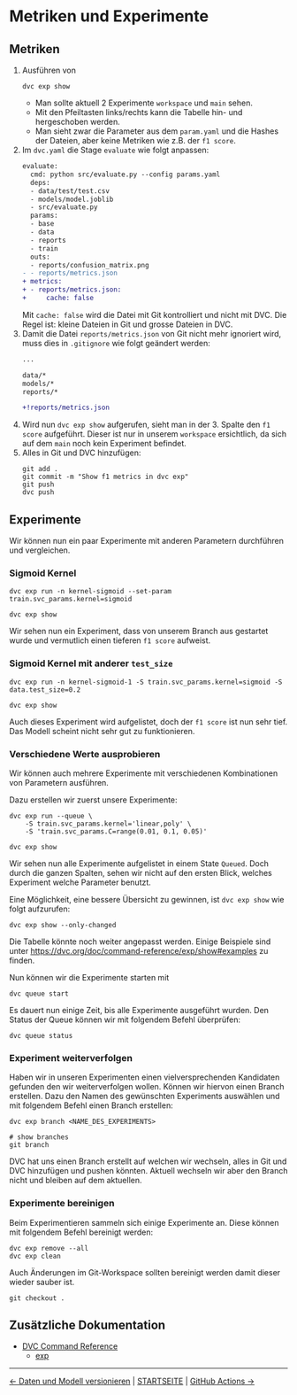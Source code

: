 # Metriken und Experimente

## Metriken

1. Ausführen von
    ```shell
    dvc exp show
    ```
    - Man sollte aktuell 2 Experimente `workspace` und `main` sehen.
    - Mit den Pfeiltasten links/rechts kann die Tabelle hin- und hergeschoben werden.
    - Man sieht zwar die Parameter aus dem `param.yaml` und die Hashes der Dateien, aber keine Metriken wie z.B. der `f1 score`.
1. Im `dvc.yaml` die Stage `evaluate` wie folgt anpassen:
    ```diff
    evaluate:
      cmd: python src/evaluate.py --config params.yaml
      deps:
      - data/test/test.csv
      - models/model.joblib
      - src/evaluate.py
      params:
      - base
      - data
      - reports
      - train
      outs:
      - reports/confusion_matrix.png
    - - reports/metrics.json
    + metrics:
    + - reports/metrics.json:
    +     cache: false
    ```
    Mit `cache: false` wird die Datei mit Git kontrolliert und nicht mit DVC. Die Regel ist: kleine Dateien in Git und grosse Dateien in DVC.
1. Damit die Datei `reports/metrics.json` von Git nicht mehr ignoriert wird, muss dies in `.gitignore` wie folgt geändert werden:
    ```diff
    ...

    data/*
    models/*
    reports/*

    +!reports/metrics.json
    ```
1. Wird nun `dvc exp show` aufgerufen, sieht man in der 3. Spalte den `f1 score` aufgeführt. Dieser ist nur in unserem `workspace` ersichtlich, da sich auf dem `main` noch kein Experiment befindet.
1. Alles in Git und DVC hinzufügen:
    ```shell
    git add .
    git commit -m "Show f1 metrics in dvc exp"
    git push
    dvc push
    ```

## Experimente

Wir können nun ein paar Experimente mit anderen Parametern durchführen und vergleichen.

### Sigmoid Kernel

```shell
dvc exp run -n kernel-sigmoid --set-param train.svc_params.kernel=sigmoid

dvc exp show
```

Wir sehen nun ein Experiment, dass von unserem Branch aus gestartet wurde und vermutlich einen tieferen `f1 score` aufweist.

### Sigmoid Kernel mit anderer `test_size`

```shell
dvc exp run -n kernel-sigmoid-1 -S train.svc_params.kernel=sigmoid -S data.test_size=0.2

dvc exp show
```

Auch dieses Experiment wird aufgelistet, doch der `f1 score` ist nun sehr tief. Das Modell scheint nicht sehr gut zu funktionieren.

### Verschiedene Werte ausprobieren

Wir können auch mehrere Experimente mit verschiedenen Kombinationen von Parametern ausführen.

Dazu erstellen wir zuerst unsere Experimente:

```shell
dvc exp run --queue \
    -S train.svc_params.kernel='linear,poly' \
    -S 'train.svc_params.C=range(0.01, 0.1, 0.05)'

dvc exp show
```

Wir sehen nun alle Experimente aufgelistet in einem State `Queued`. Doch durch die ganzen Spalten, sehen wir nicht auf den ersten Blick, welches Experiment welche Parameter benutzt.

Eine Möglichkeit, eine bessere Übersicht zu gewinnen, ist `dvc exp show` wie folgt aufzurufen:

```shell
dvc exp show --only-changed
```

Die Tabelle könnte noch weiter angepasst werden. Einige Beispiele sind unter https://dvc.org/doc/command-reference/exp/show#examples zu finden.

Nun können wir die Experimente starten mit

```shell
dvc queue start
```

Es dauert nun einige Zeit, bis alle Experimente ausgeführt wurden. Den Status der Queue können wir mit folgendem Befehl überprüfen:

```shell
dvc queue status
```

### Experiment weiterverfolgen

Haben wir in unseren Experimenten einen vielversprechenden Kandidaten gefunden den wir weiterverfolgen wollen. Können wir hiervon einen Branch erstellen. Dazu den Namen des gewünschten Experiments auswählen und mit folgendem Befehl einen Branch erstellen:

```shell
dvc exp branch <NAME_DES_EXPERIMENTS>

# show branches
git branch
```

DVC hat uns einen Branch erstellt auf welchen wir wechseln, alles in Git und DVC hinzufügen und pushen könnten. Aktuell wechseln wir aber den Branch nicht und bleiben auf dem aktuellen.

### Experimente bereinigen

Beim Experimentieren sammeln sich einige Experimente an. Diese können mit folgendem Befehl bereinigt werden:

```shell
dvc exp remove --all
dvc exp clean
```

Auch Änderungen im Git-Workspace sollten bereinigt werden damit dieser wieder sauber ist.

```shell
git checkout .
```

## Zusätzliche Dokumentation

- [DVC Command Reference](https://dvc.org/doc/command-reference)
    - [exp](https://dvc.org/doc/command-reference/exp#exp)

---

[← Daten und Modell versionieren](030_lab_data_versioning.md) | [STARTSEITE](../README.md) |
[GitHub Actions →](050_lab_github_actions.md)

